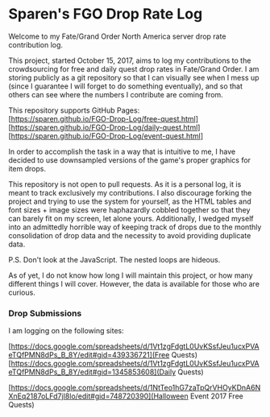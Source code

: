 # Sparen's FGO Drop Rate Log

Welcome to my Fate/Grand Order North America server drop rate contribution log.

This project, started October 15, 2017, aims to log my contributions to the crowdsourcing for free and daily quest drop rates in Fate/Grand Order. I am storing publicly as a git repository so that I can visually see when I mess up (since I guarantee I will forget to do something eventually), and so that others can see where the numbers I contribute are coming from.

This repository supports GitHub Pages:  
[https://sparen.github.io/FGO-Drop-Log/free-quest.html]  
[https://sparen.github.io/FGO-Drop-Log/daily-quest.html]  
[https://sparen.github.io/FGO-Drop-Log/event-quest.html]  

In order to accomplish the task in a way that is intuitive to me, I have decided to use downsampled versions of the game's proper graphics for item drops. 

This repository is not open to pull requests. As it is a personal log, it is meant to track exclusively my contributions. I also discourage forking the project and trying to use the system for yourself, as the HTML tables and font sizes + image sizes were haphazardly cobbled together so that they can barely fit on my screen, let alone yours. Additionally, I wedged myself into an admittedly horrible way of keeping track of drops due to the monthly consolidation of drop data and the necessity to avoid providing duplicate data.

P.S. Don't look at the JavaScript. The nested loops are hideous.

As of yet, I do not know how long I will maintain this project, or how many different things I will cover. However, the data is available for those who are curious.

### Drop Submissions

I am logging on the following sites:

[https://docs.google.com/spreadsheets/d/1Vt1zgFdgtL0UvKSsfJeu1ucxPVAeTQfPMN8dPs_B_8Y/edit#gid=439336721](Free Quests)  
[https://docs.google.com/spreadsheets/d/1Vt1zgFdgtL0UvKSsfJeu1ucxPVAeTQfPMN8dPs_B_8Y/edit#gid=1345853608](Daily Quests)  

[https://docs.google.com/spreadsheets/d/1NtTeo1hG7zaTpQrVHOyKDnA6NXnEq2187oLFd7jI8lo/edit#gid=748720390](Halloween Event 2017 Free Quests)  